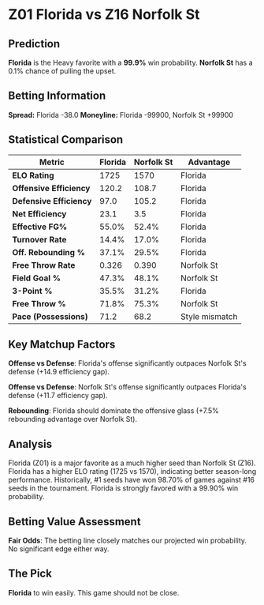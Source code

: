 # Z01 Florida vs Z16 Norfolk St

## Prediction
**Florida** is the Heavy favorite with a **99.9%** win probability.
**Norfolk St** has a 0.1% chance of pulling the upset.

## Betting Information
**Spread:** Florida -38.0
**Moneyline:** Florida -99900, Norfolk St +99900

## Statistical Comparison

| Metric | Florida | Norfolk St | Advantage |
|--------|-----------------|-----------------|----------|
| **ELO Rating** | 1725 | 1570 | Florida |
| **Offensive Efficiency** | 120.2 | 108.7 | Florida |
| **Defensive Efficiency** | 97.0 | 105.2 | Florida |
| **Net Efficiency** | 23.1 | 3.5 | Florida |
| **Effective FG%** | 55.0% | 52.4% | Florida |
| **Turnover Rate** | 14.4% | 17.0% | Florida |
| **Off. Rebounding %** | 37.1% | 29.5% | Florida |
| **Free Throw Rate** | 0.326 | 0.390 | Norfolk St |
| **Field Goal %** | 47.3% | 48.1% | Norfolk St |
| **3-Point %** | 35.5% | 31.2% | Florida |
| **Free Throw %** | 71.8% | 75.3% | Norfolk St |
| **Pace (Possessions)** | 71.2 | 68.2 | Style mismatch |

## Key Matchup Factors

**Offense vs Defense**: Florida's offense significantly outpaces Norfolk St's defense (+14.9 efficiency gap).

**Offense vs Defense**: Norfolk St's offense significantly outpaces Florida's defense (+11.7 efficiency gap).

**Rebounding**: Florida should dominate the offensive glass (+7.5% rebounding advantage over Norfolk St).

## Analysis

Florida (Z01) is a major favorite as a much higher seed than Norfolk St (Z16). Florida has a higher ELO rating (1725 vs 1570), indicating better season-long performance. Historically, #1 seeds have won 98.70% of games against #16 seeds in the tournament. Florida is strongly favored with a 99.90% win probability.

## Betting Value Assessment

**Fair Odds**: The betting line closely matches our projected win probability. No significant edge either way.

## The Pick

**Florida** to win easily. This game should not be close.


